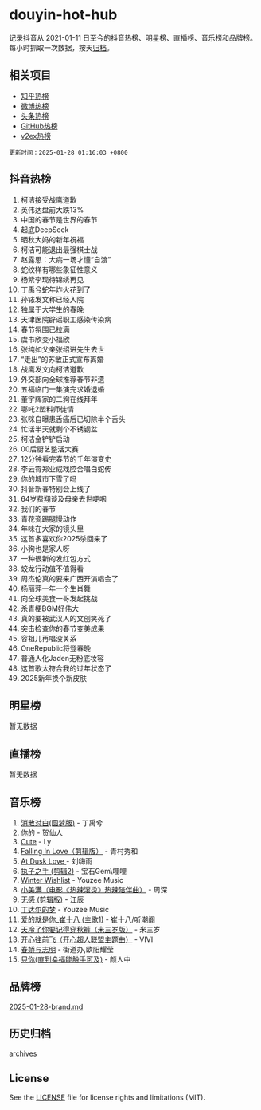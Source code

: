 # douyin-hot-hub

记录抖音从 2021-01-11 日至今的抖音热榜、明星榜、直播榜、音乐榜和品牌榜。每小时抓取一次数据，按天[归档](archives)。

## 相关项目

- [知乎热榜](https://github.com/lonnyzhang423/zhihu-hot-hub)
- [微博热榜](https://github.com/lonnyzhang423/weibo-hot-hub)
- [头条热榜](https://github.com/lonnyzhang423/toutiao-hot-hub)
- [GitHub热榜](https://github.com/lonnyzhang423/github-hot-hub)
- [v2ex热榜](https://github.com/lonnyzhang423/v2ex-hot-hub)


`更新时间：2025-01-28 01:16:03 +0800`

## 抖音热榜

1. 柯洁接受战鹰道歉
1. 英伟达盘前大跌13%
1. 中国的春节是世界的春节
1. 起底DeepSeek
1. 晒秋大妈的新年祝福
1. 柯洁可能退出最强棋士战
1. 赵露思：大病一场才懂“自渡”
1. 蛇纹样有哪些象征性意义
1. 杨紫李现待锦绣再见
1. 丁禹兮蛇年炸火花到了
1. 孙铱发文称已经入院
1. 独属于大学生的春晚
1. 天津医院辟谣职工感染传染病
1. 春节氛围已拉满
1. 虞书欣变小福欣
1. 张纯如父亲张绍进先生去世
1. “走出”的苏敏正式宣布离婚
1. 战鹰发文向柯洁道歉
1. 外交部向全球推荐春节非遗
1. 五福临门一集演完求婚退婚
1. 董宇辉家的二狗在线拜年
1. 哪吒2塑料师徒情
1. 张咪自曝患舌癌后已切除半个舌头
1. 忙活半天就剩个不锈钢盆
1. 柯洁金铲铲启动
1. 00后厨艺整活大赛
1. 12分钟看完春节的千年演变史
1. 李云霄郑业成戏腔合唱白蛇传
1. 你的城市下雪了吗
1. 抖音新春特别会上线了
1. 64岁费翔谈及母亲去世哽咽
1. 我们的春节
1. 青花瓷踢腿慢动作
1. 年味在大家的镜头里
1. 这首多喜欢你2025杀回来了
1. 小狗也是家人呀
1. 一种很新的发红包方式
1. 蛟龙行动值不值得看
1. 周杰伦真的要来广西开演唱会了
1. 杨丽萍一年一个生肖舞
1. 向全球美食一哥发起挑战
1. 杀青梗BGM好伟大
1. 真的要被武汉人的文创笑死了
1. 突击检查你的春节变美成果
1. 容祖儿再唱没关系
1. OneRepublic将登春晚
1. 普通人化Jaden无粉底妆容
1. 这首歌太符合我的过年状态了
1. 2025新年换个新皮肤

## 明星榜

暂无数据

## 直播榜

暂无数据

## 音乐榜

1. [消散对白(圆梦版)](https://sf5-hl-cdn-tos.douyinstatic.com/obj/tos-cn-ve-2774/og4jB5I5IizzoZVAAAzWgBMAsMDWoArfwBOiFs) - 丁禹兮
1. [你的](https://sf5-hl-cdn-tos.douyinstatic.com/obj/tos-cn-ve-2774/oYuIeKf42jB7sEV6B2upMdpYAgfrQWj0FeRegh) - 贺仙人
1. [Cute](https://sf6-cdn-tos.douyinstatic.com/obj/tos-cn-ve-2774/o4IbIzHWKAAB4wsS5qMBRiiAlEBGTpQRNfFvuo) - Ly
1. [Falling In Love（剪辑版）](https://sf5-hl-cdn-tos.douyinstatic.com/obj/tos-cn-ve-2774/o8ajpA8zzgBPahbBIO8AcKGBLJezFCRd1wfP9f) - 青村秀和
1. [ At Dusk  Love ](https://sf5-hl-cdn-tos.douyinstatic.com/obj/tos-cn-ve-2774/o8CrpCf5CaYgI4ZrtQgMQAFEfuGqNnRSDQAPBc) - 刘嗨雨
1. [执子之手 (剪辑2)](https://sf5-hl-cdn-tos.douyinstatic.com/obj/tos-cn-ve-2774/oUoZLQjCc31XzqsBnBQUNgeKtYPBcgbFDwtfcu) - 宝石Gem\哩哩
1. [Winter Wishlist](https://sf5-hl-cdn-tos.douyinstatic.com/obj/tos-cn-ve-2774/oIIgUOeamCFCVAzxN6MFRLIBlLGpUqQxeeHrLE) - Youzee Music
1. [小美满（电影《热辣滚烫》热辣陪伴曲）](https://sf5-hl-cdn-tos.douyinstatic.com/obj/tos-cn-ve-2774/o0GAn2lSgfZIDUgtevCGDQYnFg4CwnrBaxbTZL) - 周深
1. [无感 (剪辑版)](https://sf5-hl-cdn-tos.douyinstatic.com/obj/tos-cn-ve-2774/o0eIsUzJBDlQaQFC5OFlgbMEZC1TFYBftOBn6p) - 江辰
1. [丁达尔的梦](https://sf5-hl-cdn-tos.douyinstatic.com/obj/tos-cn-ve-2774/oMU3WirUZBVQkAC9ccG5P2IQirziZM2RTInUY) - Youzee Music
1. [爱的就是你_崔十八 (主歌1)](https://sf5-hl-cdn-tos.douyinstatic.com/obj/tos-cn-ve-2774/oI5BO5DhFZ6UTcNCnZaOCBLtZ7WIMQGfgnXf5E) - 崔十八/听潮阁
1. [天冷了你要记得穿秋裤（米三岁版）](https://sf3-cdn-tos.douyinstatic.com/obj/tos-cn-ve-2774/oQlIwVIDWiZ6BQilAorS7MA0AgCkQDvcZAdm1) - 米三岁
1. [开心往前飞（开心超人联盟主题曲）](https://sf5-hl-cdn-tos.douyinstatic.com/obj/tos-cn-ve-2774/9d8fb7c82cf1421fb93a9fe925275e0a) - VIVI
1. [春娇与志明](https://sf5-hl-cdn-tos.douyinstatic.com/obj/tos-cn-ve-2774/e530d8fceb7044b39707d7f9ff54add1) - 街道办,欧阳耀莹
1. [只你(直到幸福能触手可及)](https://sf6-cdn-tos.douyinstatic.com/obj/tos-cn-ve-2774/o0lBkRDzFTeaVSUz3ZZSCBVtZ5DIMQGfgmEAuE) - 颜人中

## 品牌榜

[2025-01-28-brand.md](archives/2025-01-28-brand.md)

## 历史归档

[archives](archives)

## License

See the [LICENSE](LICENSE) file for license rights and limitations (MIT).
